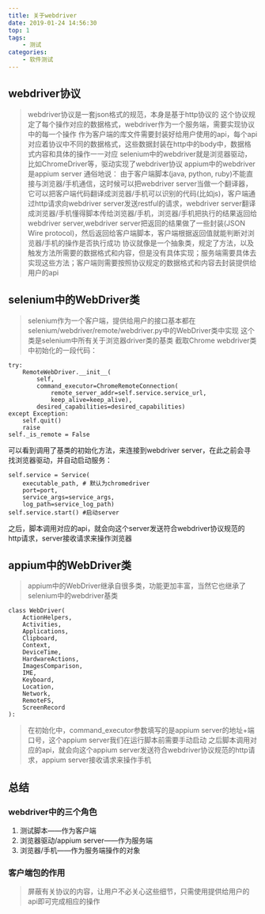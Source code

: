 ```yaml
---
title: 关于webdriver
date: 2019-01-24 14:56:30
top: 1
tags: 
	- 测试
categories: 
	- 软件测试
---
```

## webdriver协议
> webdriver协议是一套json格式的规范，本身是基于http协议的
> 这个协议规定了每个操作对应的数据格式，webdriver作为一个服务端，需要实现协议中的每一个操作
> 作为客户端的库文件需要封装好给用户使用的api，每个api对应着协议中不同的数据格式，这些数据封装在http中的body中，数据格式内容和具体的操作一一对应
> selenium中的webdriver就是浏览器驱动，比如ChromeDriver等，驱动实现了webdriver协议
> appium中的webdriver是appium server
通俗地说：
> 由于客户端脚本(java, python, ruby)不能直接与浏览器/手机通信，这时候可以把webdriver server当做一个翻译器，它可以把客户端代码翻译成浏览器/手机可以识别的代码(比如js)，客户端通过http请求向webdriver server发送restful的请求，webdriver server翻译成浏览器/手机懂得脚本传给浏览器/手机，浏览器/手机把执行的结果返回给webdriver server,webdriver server把返回的结果做了一些封装(JSON Wire protocol)，然后返回给客户端脚本，客户端根据返回值就能判断对浏览器/手机的操作是否执行成功
> 协议就像是一个抽象类，规定了方法，以及触发方法所需要的数据格式和内容，但是没有具体实现；服务端需要具体去实现这些方法；客户端则需要按照协议规定的数据格式和内容去封装提供给用户的api

## selenium中的WebDriver类
> selenium作为一个客户端，提供给用户的接口基本都在selenium/webdriver/remote/webdriver.py中的WebDriver类中实现
> 这个类是selenium中所有关于浏览器driver类的基类
截取Chrome webdriver类中初始化的一段代码：
```
try:
    RemoteWebDriver.__init__(
        self,
        command_executor=ChromeRemoteConnection(
            remote_server_addr=self.service.service_url,
            keep_alive=keep_alive),
        desired_capabilities=desired_capabilities)
except Exception:
    self.quit()
    raise
self._is_remote = False
```
可以看到调用了基类的初始化方法，来连接到webdriver server，在此之前会寻找浏览器驱动，并自动启动服务：
```
self.service = Service(
    executable_path, # 默认为chromedriver
    port=port,
    service_args=service_args,
    log_path=service_log_path)
self.service.start() #启动server
```
之后，脚本调用对应的api，就会向这个server发送符合webdriver协议规范的http请求，server接收请求来操作浏览器

## appium中的WebDriver类
> appium中的WebDriver继承自很多类，功能更加丰富，当然它也继承了selenium中的webdriver基类
```
class WebDriver(
    ActionHelpers,
    Activities,
    Applications,
    Clipboard,
    Context,
    DeviceTime,
    HardwareActions,
    ImagesComparison,
    IME,
    Keyboard,
    Location,
    Network,
    RemoteFS,
    ScreenRecord
):
```
> 在初始化中，command_executor参数填写的是appium server的地址+端口号，这个appium server我们在运行脚本前需要手动启动
> 之后脚本调用对应的api，就会向这个appium server发送符合webdriver协议规范的http请求，appium server接收请求来操作手机

## 总结
### webdriver中的三个角色
1. 测试脚本——作为客户端
2. 浏览器驱动/appium server——作为服务端
3. 浏览器/手机——作为服务端操作的对象

### 客户端包的作用
> 屏蔽有关协议的内容，让用户不必关心这些细节，只需使用提供给用户的api即可完成相应的操作